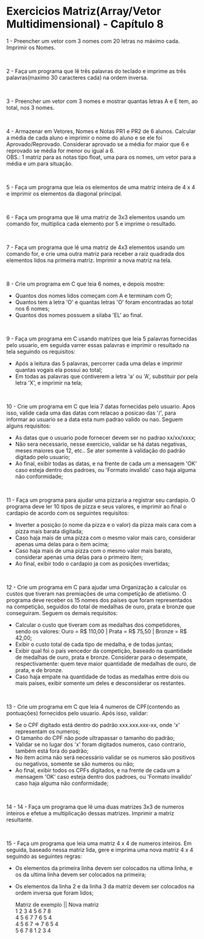 # Exercicios Matriz(Array/Vetor Multidimensional) - Capítulo 8

1 - Preencher um vetor com 3 nomes com 20 letras no máximo cada. Imprimir os Nomes.

<br>

2 - Faça um programa que lê três palavras do teclado e imprime as três palavras(maximo 30 caracteres cada) na ordem
inversa.

<br>
 
3 - Preencher um vetor com 3 nomes e mostrar quantas letras A e E tem, ao total, nos 3 nomes.

<br>
 
4 - Armazenar em Vetores, Nomes e Notas PR1 e PR2 de 6 alunos. Calcular a média de cada aluno e imprimir o nome do aluno e se ele foi Aprovado/Reprovado. Considerar aprovado se a média for maior que 6 e reprovado se média for menor ou igual a 6.   
OBS.: 1 matriz para as notas tipo float, uma para os nomes, um vetor para a média e um para situação.

<br>
 
5 - Faça um programa que leia os elementos de uma matriz inteira de 4 x 4 e imprimir os elementos da diagonal principal.

<br>

6 - Faça um programa que lê uma matriz de 3x3 elementos usando um comando for, multiplica cada elemento por 5 e imprime o resultado.

<br>

7 - Faça um programa que lê uma matriz de 4x3 elementos usando um comando for, e crie uma outra matriz para receber a raiz quadrada dos elementos lidos na primeira matriz. Imprimir a nova matriz na tela. 

<br>
 
8 - Crie um programa em C que leia 6 nomes, e depois mostre:  
- Quantos dos nomes lidos começam com A e terminam com O;  
- Quantos tem a letra 'O' e quantas letras 'O' foram encontradas ao total nos 6 nomes;  
- Quantos dos nomes possuem a silaba 'EL' ao final.     

<br>
 
9 - Faça um programa em C usando matrizes que leia 5 palavras fornecidas pelo usuario, em seguida varrer essas palavras e imprimir o resultado na tela seguindo os requisitos:  
- Após a leitura das 5 palavras, percorrer cada uma delas e imprimir quantas vogais ela possui ao total;  
- Em todas as palavras que contiverem a letra 'a' ou 'A', substituir por pela letra 'X', e imprimir na tela;  

<br>

10 - Crie um programa em C que leia 7 datas fornecidas pelo usuario. Apos isso, valide cada uma das datas com relacao a posicao das '/', para informar ao usuario se a data esta num padrao valido ou nao. Seguem alguns requisitos:  
- As datas que o usuario pode fornecer devem ser no padrao xx/xx/xxxx;  
- Não sera necessario, nesse exercicio, validar se há datas negativas, meses maiores que 12, etc.. Se ater somente à validação do padrão digitado pelo usuario;  
- Ao final, exibir todas as datas, e na frente de cada um a mensagem 'OK' caso esteja dentro dos padroes, ou 'Formato invalido' caso haja alguma não conformidade;  

<br>
 
11 - Faça um programa para ajudar uma pizzaria a registrar seu cardapio. O programa deve ler 10 tipos de pizza e seus valores, e imprimir ao final o cardapio de acordo com os seguintes requisitos:  
- Inverter a posição (o nome da pizza e o valor) da pizza mais cara com a pizza mais barata digitada;  
- Caso haja mais de uma pizza com o mesmo valor mais caro, considerar apenas uma delas para o item acima;  
- Caso haja mais de uma pizza com o mesmo valor mais barato, considerar apenas uma delas para o primeiro item;  
- Ao final, exibir todo o cardapio ja com as posições invertidas;  

<br>

12 - Crie um programa em C para ajudar uma Organização a calcular os custos que tiveram nas premiações de uma competição de atletismo. O programa deve receber os 15 nomes dos países que foram representados na competição, seguidos do total de medalhas de ouro, prata e bronze que conseguiram. Seguem os demais requisitos:   
- Calcular o custo que tiveram com as medalhas dos competidores, sendo os valores: Ouro = R$ 110,00 | Prata = R$ 75,50 | Bronze = R$ 42,00;  
- Exibir o custo total de cada tipo de medalha, e de todas juntas;  
- Exibir qual foi o país vencedor da competição, baseado na quantidade de medalhas de ouro, prata e bronze. Considerar para o desempate, respectivamente: quem teve maior quantidade de medalhas de ouro, de prata, e de bronze.  
- Caso haja empate na quantidade de todas as medalhas entre dois ou mais países, exibir somente um deles e desconsiderar os restantes.  

<br>

13 - Crie um programa em C que leia 4 numeros de CPF(contendo as pontuações) fornecidos pelo usuario. Após isso, validar:  
- Se o CPF digitado está dentro do padrão xxx.xxx.xxx-xx, onde 'x' representam os numeros;  
- O tamanho do CPF não pode ultrapassar o tamanho do padrão;  
- Validar se no lugar dos 'x' foram digitados numeros, caso contrario, também está fora do padrão;  
- No item acima não será necessário validar se os numeros são positivos ou negativos, somente se são numeros ou não;  
- Ao final, exibir todos os CPFs digitados, e na frente de cada um a mensagem 'OK' caso esteja dentro dos padroes, ou 'Formato invalido' caso haja alguma não conformidade;  

<br>

14 - 14 - Faça um programa que lê uma duas matrizes 3x3 de numeros inteiros e efetue a multiplicação dessas matrizes. Imprimir a matriz resultante.  

<br>

15 - Faça um programa que leia uma matriz 4 x 4 de numeros inteiros. Em seguida, baseado nessa matriz lida, gere e imprima uma nova matriz 4 x 4 seguindo as seguintes regras:    
- Os elementos da primeira linha devem ser colocados na ultima linha, e os da ultima linha devem ser colocados na primeira;  
- Os elementos da linha 2 e da linha 3 da matriz devem ser colocados na ordem inversa que foram lidos;   
  
    Matriz de exemplo  || Nova matriz  
    1  2  3  4              5  6  7  8   
    4  5  6  7              7  6  5  4   
    4  5  6  7      =>      7  6  5  4      
    5  6  7  8              1  2  3  4  

